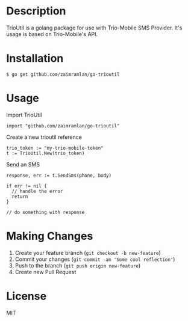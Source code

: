 # Description #

TrioUtil is a golang package for use with Trio-Mobile SMS Provider. It's usage is based on Trio-Mobile's API.

# Installation #

```
$ go get github.com/zaimramlan/go-trioutil
```

# Usage #

Import TrioUtil
```
import "github.com/zaimramlan/go-trioutil"
```

Create a new trioutil reference
```
trio_token := "my-trio-mobile-token"
t := TrioUtil.New(trio_token)
```

Send an SMS
```
response, err := t.SendSms(phone, body)

if err != nil {
  // handle the error
  return
}

// do something with response
```

# Making Changes #
1. Create your feature branch (`git checkout -b new-feature`)  
2. Commit your changes (`git commit -am 'Some cool reflection'`)  
3. Push to the branch (`git push origin new-feature`)  
4. Create new Pull Request

# License #
MIT
